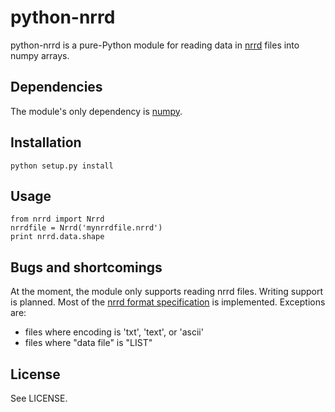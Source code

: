 python-nrrd
===========

python-nrrd is a pure-Python module for reading data in [nrrd][1] files into
numpy arrays.

[1]: http://teem.sourceforge.net/nrrd/

Dependencies
------------

The module's only dependency is [numpy][2].

[2]: http://numpy.scipy.org/

Installation
------------

    python setup.py install

Usage
-----

    from nrrd import Nrrd
    nrrdfile = Nrrd('mynrrdfile.nrrd')
    print nrrd.data.shape

Bugs and shortcomings
---------------------

At the moment, the module only supports reading nrrd files. Writing support is
planned. Most of the [nrrd format specification][3] is implemented. Exceptions
are: 

-  files where encoding is 'txt', 'text', or 'ascii'
-  files where "data file" is "LIST"

[3]: http://teem.sourceforge.net/nrrd/format.html

License
-------

See LICENSE.
